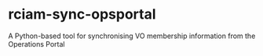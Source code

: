 # rciam-sync-opsportal
A Python-based tool for synchronising VO membership information from the Operations Portal
